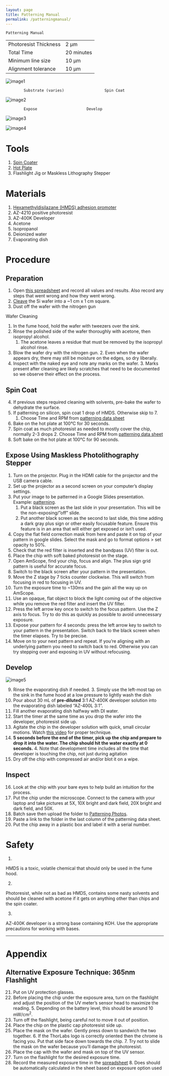 ```yaml
---
layout: page
title: Patterning Manual
permalink: /patterningmanual/
---
```




```
Patterning Manual
```



<table>
  <tr>
   <td>Photoresist Thickness
   </td>
   <td>2 µm
   </td>
  </tr>
  <tr>
   <td>Total Time 
   </td>
   <td>20 minutes
   </td>
  </tr>
  <tr>
   <td>Minimum line size
   </td>
   <td>10 µm
   </td>
  </tr>
  <tr>
   <td>Alignment tolerance
   </td>
   <td>10 µm
   </td>
  </tr>
</table>






![image1](./images/image1.png)



          	Substrate (varies) 				    Spin Coat





![image2](./images/image2.png)



            Expose						Develop





![image3](./images/image3.png)
  



![image4](./images/image4.png)


		     						


# Tools



1. [Spin Coater](https://docs.google.com/document/d/16tg5COz3QADQcWTJfgbuTBRsJrYIF2IFitKL2VLnr3I/edit?usp=sharing)
2. [Hot Plate](https://docs.google.com/document/d/14IZRb_CLO6zwDDNvO9dSkzYD5jisfbr-6na2exCk-T0/edit?usp=sharing)
3. Flashlight Jig or Maskless Lithography Stepper


# Materials



1. [Hexamethyldisilazane (HMDS) adhesion promoter](https://docs.google.com/document/d/1Wtk8l1dXzwlhdUSQaCBSIJ00-sB0tanP0AOklIOY0Ik/edit?usp=sharing)
2. AZ-4210 positive photoresist
3. AZ-400K Developer
4. Acetone
5. Isopropanol
6. Deionized water
7. Evaporating dish


# Procedure


## Preparation



1. Open [this spreadsheet](https://docs.google.com/spreadsheets/d/1T9-kXXxdD9c6KZh_iy1LGt8I8wGlmeVlIZmvBrkVQ2g/edit?usp=sharing) and record all values and results. Also record any steps that went wrong and how they went wrong. 
2. [Cleave](https://docs.google.com/document/d/1UWZ_X2TpRqdOWOC8YGubfD7xW-dz4nRNzJk5c_mo4w0/edit?usp=sharing) the Si wafer into a ~1 cm x 1 cm square.
3. Dust off the wafer with the nitrogen gun

Wafer Cleaning



1. In the fume hood, hold the wafer with tweezers over the sink.
2. Rinse the polished side of the wafer thoroughly with acetone, then isopropyl alcohol.
    1. The acetone leaves a residue that must be removed by the isopropyl alcohol rinse.
3. Blow the wafer dry with the nitrogen gun.
    2. Even when the wafer appears dry, there may still be moisture on the edges, so dry liberally.
4. Inspect with the naked eye and note any marks on the wafer.
    3. Marks present after cleaning are likely scratches that need to be documented so we observe their effect on the process.


## Spin Coat



4. If previous steps required cleaning with solvents, pre-bake the wafer to dehydrate the surface.
5. If patterning on silicon, spin coat 1 drop of HMDS. Otherwise skip to 7. 
    1. Choose Time and RPM from [patterning data sheet](https://docs.google.com/spreadsheets/d/1T9-kXXxdD9c6KZh_iy1LGt8I8wGlmeVlIZmvBrkVQ2g/edit#gid=0)
6. Bake on the hot plate at 100°C for 30 seconds.
7. Spin coat as much photoresist as needed to mostly cover the chip, normally 2-3 drops
    2. Choose Time and RPM from [patterning data sheet](https://docs.google.com/spreadsheets/d/1T9-kXXxdD9c6KZh_iy1LGt8I8wGlmeVlIZmvBrkVQ2g/edit#gid=0)
8. Soft bake on the hot plate at 100°C for 90 seconds.


## Expose Using Maskless Photolithography Stepper



1. Turn on the projector. Plug in the HDMI cable for the projector and the USB camera cable.
2. Set up the projector as a second screen on your computer’s  display settings.
3. Put your image to be patterned in a Google Slides presentation. Example: [patterning](https://docs.google.com/presentation/d/16H1Pf2Zkq9nyL4HAj6gduJSA1r-k2tIijDcd4yQjXhY/edit#slide=id.p). 
    1. Put a black screen as the last slide in your presentation. This will be the non-exposing/”off” slide.
    2. Put another black screen as the second to last slide, this time adding a dark gray plus sign or other easily focusable feature. Ensure this feature is in an area that will either get exposed or isn’t used.
4. Copy the flat field correction mask from here and paste it on top of your pattern in google slides. Select the mask and go to format options > set opacity to 50%.
5. Check that the red filter is inserted and the bandpass (UV) filter is out.
6. Place the chip with soft baked photoresist on the stage.
7. Open AmScope, find your chip, focus and align. The plus sign grid pattern is useful for accurate focus.
8. Switch to the black screen after your pattern in the presentation.
9. Move the Z stage by 7 ticks counter clockwise. This will switch from focusing in red to focusing in UV.
10. Turn the exposure time to ~130ms and the gain all the way up on AmScope.
11. Use an opaque, flat object to block the light coming out of the objective while you remove the red filter and insert the UV filter.
12. Press the left arrow key once to switch to the focus pattern. Use the Z axis to focus. Try to do this as quickly as possible to avoid unnecessary exposure.
13. Expose your pattern for 4 seconds: press the left arrow key to switch to your pattern in the presentation. Switch back to the black screen when the timer elapses. Try to be precise.
14. Move on to your next pattern and repeat. If you’re aligning with an underlying pattern you need to switch back to red. Otherwise you can try stepping over and exposing in UV without refocusing.


## Develop





![image5](./images/image5.png)




9. Rinse the evaporating dish if needed.
    3. Simply use the left-most tap on the sink in the fume hood at a low pressure to lightly wash the dish
10. Pour about 30 mL of **pre-diluted** 3:1 AZ-400K developer solution into the evaporating dish labeled “AZ-400L 3:1”.
11. Fill another evaporating dish halfway with DI water.
12. Start the timer at the same time as you drop the wafer into the developer, photoresist side up.
13. Agitate the chip in the developer solution with quick, small circular motions. Watch [this video](https://drive.google.com/file/d/1C2APhZpUS7O2a-3hzmjMloyEuc7RCg1Z/view?usp=sharing) for proper technique.
14. **5 seconds before the end of the timer, pick up the chip and prepare to drop it into the water. The chip should hit the water exactly at 0 seconds.**
    4. Note that development time includes all the time that developer is touching the chip, not just during agitation
15. Dry off the chip with compressed air and/or blot it on a wipe.


## Inspect



16. Look at the chip with your bare eyes to help build an intuition for the process.
17. Put the chip under the microscope. Connect to the camera with your laptop and take pictures at 5X, 10X bright and dark field, 20X bright and dark field, and 50X.
18. Batch save then upload the folder to [Patterning Photos](https://drive.google.com/drive/folders/1-ON8-167CTyXiuhVdlI1_WMpKkx0M0a8?usp=share_link).
19. Paste a link to the folder in the last column of the patterning data sheet.
20. Put the chip away in a plastic box and label it with a serial number.


# Safety



1. 
HMDS is a toxic, volatile chemical that  should only be used in the fume hood.


2. 
Photoresist, while not as bad as HMDS, contains some nasty solvents and should be cleaned with acetone if it gets on anything other than chips and the spin coater.


3. 
AZ-400K developer is a strong base containing KOH. Use the appropriate precautions for working with bases.

---


# Appendix


## Alternative Exposure Technique: 365nm Flashlight



21. Put on UV protection glasses.
22. Before placing the chip under the exposure area, turn on the flashlight and adjust the position of the UV meter’s sensor head to maximize the reading. 
    5. Depending on the battery level, this should be around 10 mW/cm<sup>2</sup>.
23. Turn off the flashlight, being careful not to move it out of position.
24. Place the chip on the plastic cap photoresist side up. 
25. Place the mask on the wafer. Gently press down to sandwich the two together.
    6. If the ThorLabs logo is correctly oriented then the chrome is facing you. Put that side face down towards the chip.
    7. Try not to slide the mask on the wafer because you’ll damage the photoresist.
26. Place the cap with the wafer and mask on top of the UV sensor.
27. Turn on the flashlight for the desired exposure time.
28. Record the measured exposure time in the [spreadsheet](https://docs.google.com/spreadsheets/d/1T9-kXXxdD9c6KZh_iy1LGt8I8wGlmeVlIZmvBrkVQ2g/edit?usp=sharing)
    8. Does should be automatically calculated in the sheet based on exposure option used